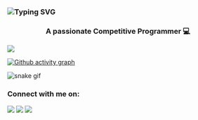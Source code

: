 ### ![Typing SVG](https://readme-typing-svg.herokuapp.com?font=Montserrat&color=edf4f7&vCenter=true&color=green&lines=Hey+👋,+I'm+Anshul+Aditya)
<h3 align="center">A passionate Competitive Programmer 💻</h3>

![](https://komarev.com/ghpvc/?username=aadianshul&color=blueviolet&style=flat)

[![Github activity graph](https://activity-graph.herokuapp.com/graph?username=aadianshul&theme=react-dark&hide_border=true&color=BDDFFF&line=6E93B5&point=BDDFFF)](https://git.io/akshay2211&hide_border=true)



![snake gif](https://github.com/aadianshul/aadianshul/blob/output/github-contribution-grid-snake.svg)


<h3> Connect with me on: </h3>
<p align="center">

<a href = "https://www.linkedin.com/in/anshul-aditya-7315431ab/"><img src="https://img.icons8.com/fluent/48/000000/linkedin.png"/></a>
<a href = "https://twitter.com/aadi_anshul"><img src="https://img.icons8.com/fluent/48/000000/twitter.png"/></a>
<a href = "https://www.instagram.com/anshuladitya_/"><img src="https://img.icons8.com/fluent/48/000000/instagram-new.png"/></a>

</p>
